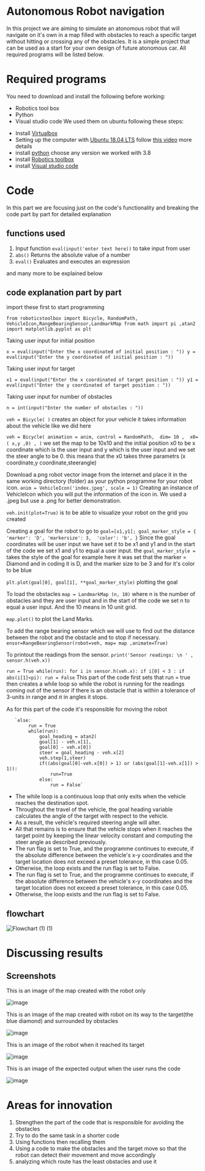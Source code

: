 #  Autonomous Robot navigation
In this project we are aiming to simulate an atonomous robot that will navigate on it's own in a map filled with obstacles to reach a specific target without hitting or crossing any of the obstacles. It is a simple project that can be used as a start for your own design of future atonomous car. All required programs will be listed below.

# Required programs 
You need to download and install the following before working: 
- Robotics tool box
- Python
- Visual studio code 
We used them on ubuntu following these steps:
* Install [Virtualbox](https://www.virtualbox.org/) 
* Setting up the computer with [Ubuntu 18.04 LTS](https://old-releases.ubuntu.com/releases/18.04.5/) follow [this video](https://www.youtube.com/watch?v=x5MhydijWmc&t=1058sfor) more details 
* install [python](https://www.python.org/downloads/) choose any version we worked with 3.8
* install [Robotics toolbox](https://github.com/petercorke/robotics-toolbox-python/tree/71183f3221cf9ced69420f07ade06f4514c256ba)
* install [Visual studio code](https://code.visualstudio.com/)

# Code 
In this part we are focusing just on the code's functionality and breaking the code part by part for detailed explanation 
## functions used 
1. Input function `eval(input('enter text here))` to take input from user 
2. `abs()`	Returns the absolute value of a number
3. `eval()`	Evaluates and executes an expression

and many more to be explained below
## code explanation part by part 
import these first to start programming  

`from roboticstoolbox import Bicycle, RandomPath, VehicleIcon,RangeBearingSensor,LandmarkMap
from math import pi ,atan2
import matplotlib.pyplot as plt` 

Taking user input for initial position 

`x = eval(input("Enter the x coordinated of initial position : "))
y = eval(input("Enter the y coordinated of initial position : "))`


Taking user input for target

`x1 = eval(input("Enter the x coordinated of target position : "))
y1 = eval(input("Enter the y coordinated of target position : "))`


Taking user input for number of obstacles

`n = int(input("Enter the number of obstacles : "))`

`veh = Bicycle(
)` creates an object for your vehicle it takes information about the vehicle 
like we did here

`veh = Bicycle(
 animation = anim,
 control = RandomPath, 
 dim= 10 , 
 x0=( x,y ,0) ,
 )`  we set the map to be 10x10 and the initial position x0 to be x coordinate which is the user input and y which is the user input and we set the steer angle to be 0. this means that the x0 takes three parametrs (x coordinate,y coordinate,steerangle)
 
 Download a.png robot vector image from the internet and place it in the same working directory (folder) as your python programme for your robot icon.
 `anim = VehicleIcon('index.jpeg', scale = 1)`
 Creating an instance of VehicleIcon which you will put the information of the icon in. 
 We used a .jpeg but use a .png for better demonstration.
 
 `veh.init(plot=True)` is to be able to visualize your robot on the grid you created
 
 Creating a goal for the robot to go to 
 `goal=[x1,y1];
goal_marker_style = {
 'marker': 'D',
 'markersize': 3, 
 'color': 'b',
}` Since the goal coordinates will be user input we have set it to be x1 and y1 and in the start of the code we set x1 and y1 to equal a user input. the `goal_marker_style =` takes the style of the goal for example here it was set that the marker = Diamond and in coding it is D, and the marker size to be 3 and for it's color to be blue 

`plt.plot(goal[0], goal[1], **goal_marker_style)` plotting the goal 

To load the obstacles `map = LandmarkMap (n, 10)` where n is the number of obstacles and they are user input and in the start of the code we set n to equal a user input. And the 10 means in 10 unit grid.

`map.plot()` to plot the Land Marks.

To add the range bearing sensor which we will use to find out the distance between the robot and the obstacle and to stop if necessary.
`ensor=RangeBearingSensor(robot=veh, map= map ,animate=True)`

To printout the readings from the sensor. 
`print('Sensor readings: \n ' , sensor.h(veh.x))`

`run = True
while(run):
    for i in sensor.h(veh.x):
        if i[0] < 3 :
            if abs(i[1]<pi):
                run = False`
This part of the code first sets that run = true then creates a while loop so while the robot is running for the readings coming out of the sensor if there is an obstacle that is within a tolerance of 3-units in range and 𝜋 in angles it stops. 

As for this part of the code it's responsible for moving the robot

       `else:
            run = True 
            while(run): 
                goal_heading = atan2(
                goal[1] - veh.x[1], 
                goal[0] - veh.x[0])
                steer = goal_heading - veh.x[2]
                veh.step(1,steer)
                if((abs(goal[0]-veh.x[0]) > 1) or (abs(goal[1]-veh.x[1]) > 1)):
                    run=True
                else:
                    run = False`
* The while loop is a continuous loop that only exits when the vehicle reaches the destination spot. 
* Throughout the travel of the vehicle, the goal heading variable calculates the angle of the target with respect to the vehicle. 
* As a result, the vehicle's required steering angle will alter. 
* All that remains is to ensure that the vehicle stops when it reaches the target point by keeping the linear velocity constant and computing the steer angle as described previously.
* The run flag is set to True, and the programme continues to execute, if the absolute difference between the vehicle's x-y coordinates and the target location does not exceed a preset tolerance, in this case 0.05. 
* Otherwise, the loop exists and the run flag is set to False.
* The run flag is set to True, and the programme continues to execute, if the absolute difference between the vehicle's x-y coordinates and the target location does     not exceed a preset tolerance, in this case 0.05. 
* Otherwise, the loop exists and the run flag is set to False.



## flowchart 

![Flowchart (1) (1)](https://user-images.githubusercontent.com/99723032/164917067-c7c5c6eb-a46e-48c7-8d31-e593ac83bc8d.png)


# Discussing results 
## Screenshots 
This is an image of the map created with the robot only 

![image](https://user-images.githubusercontent.com/99183661/164906705-58a043c8-10b7-44fa-9d89-043a547bff70.png)

This is an image of the map created with robot on its way to the target(the blue diamond) and surrounded by obstacles

![image](https://user-images.githubusercontent.com/99723032/164911294-e30e43e4-c213-434d-a4f7-5ecefae019c4.png)

This is an image of the robot when it reached its target

![image](https://user-images.githubusercontent.com/99723032/164911521-493b426b-6657-4a44-82bd-375f8feb5821.png)

This is an image of the expected output when the user runs the code 

![image](https://user-images.githubusercontent.com/99723032/164911700-84a0cb55-50b4-4bad-8a85-2a630d8be0bc.png)


# Areas for innovation 

1. Strengthen the part of the code that is responsible for avoiding the obstacles 
2. Try to do the same task in a shorter code 
3. Using functions then recalling them
4. Using a code to make the obstacles and the target move so that the robot can detect their movement and move accordingly
5. analyzing which route has the least obstacles and use it

